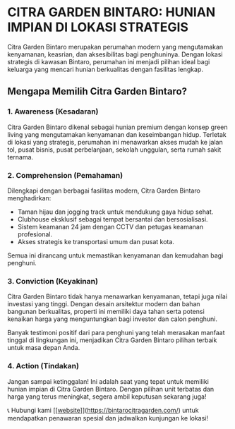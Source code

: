 # CITRA GARDEN BINTARO: HUNIAN IMPIAN DI LOKASI STRATEGIS

Citra Garden Bintaro merupakan perumahan modern yang mengutamakan kenyamanan, keasrian, dan aksesibilitas bagi penghuninya. Dengan lokasi strategis di kawasan Bintaro, perumahan ini menjadi pilihan ideal bagi keluarga yang mencari hunian berkualitas dengan fasilitas lengkap.

## Mengapa Memilih Citra Garden Bintaro?

### 1. Awareness (Kesadaran)

Citra Garden Bintaro dikenal sebagai hunian premium dengan konsep green living yang mengutamakan kenyamanan dan keseimbangan hidup. Terletak di lokasi yang strategis, perumahan ini menawarkan akses mudah ke jalan tol, pusat bisnis, pusat perbelanjaan, sekolah unggulan, serta rumah sakit ternama.

### 2. Comprehension (Pemahaman)

Dilengkapi dengan berbagai fasilitas modern, Citra Garden Bintaro menghadirkan:

- Taman hijau dan jogging track untuk mendukung gaya hidup sehat.
- Clubhouse eksklusif sebagai tempat bersantai dan bersosialisasi.
- Sistem keamanan 24 jam dengan CCTV dan petugas keamanan profesional.
- Akses strategis ke transportasi umum dan pusat kota.

Semua ini dirancang untuk memastikan kenyamanan dan kemudahan bagi penghuni.

### 3. Conviction (Keyakinan)

Citra Garden Bintaro tidak hanya menawarkan kenyamanan, tetapi juga nilai investasi yang tinggi. Dengan desain arsitektur modern dan bahan bangunan berkualitas, properti ini memiliki daya tahan serta potensi kenaikan harga yang menguntungkan bagi investor dan calon penghuni.

Banyak testimoni positif dari para penghuni yang telah merasakan manfaat tinggal di lingkungan ini, menjadikan Citra Garden Bintaro pilihan terbaik untuk masa depan Anda.

### 4. Action (Tindakan)

Jangan sampai ketinggalan! Ini adalah saat yang tepat untuk memiliki hunian impian di Citra Garden Bintaro. Dengan pilihan unit terbatas dan harga yang terus meningkat, segera ambil keputusan sekarang juga!

📞 Hubungi kami  [[[website]](https://bintarocitragarden.com/)](https://bintarocitragarden.com/) untuk mendapatkan penawaran spesial dan jadwalkan kunjungan ke lokasi!
